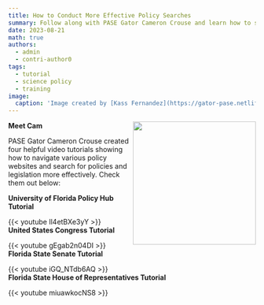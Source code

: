 ```yaml
---
title: How to Conduct More Effective Policy Searches
summary: Follow along with PASE Gator Cameron Crouse and learn how to search for policies and legislation more effectively!
date: 2023-08-21
math: true
authors:
  - admin
  - contri-author0
tags:
  - tutorial
  - science policy
  - training
image:
  caption: 'Image created by [Kass Fernandez](https://gator-pase.netlify.app/author/kassandra-fernandez/)'
---
```

**Meet Cam**
<img align="right" src="cam.png" width="250">

PASE Gator Cameron Crouse created four helpful video tutorials showing how to navigate various policy websites and search for policies and legislation more effectively. Check them out below:

**University of Florida Policy Hub Tutorial**

  {{< youtube Il4etBXe3yY >}}
<br />
**United States Congress Tutorial**

  {{< youtube gEgab2n04DI >}}
<br />
**Florida State Senate Tutorial**

  {{< youtube iGQ_NTdb6AQ >}}
<br />
**Florida State House of Representatives Tutorial**

  {{< youtube miuawkocNS8 >}}
